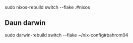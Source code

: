 sudo nixos-rebuild switch --flake .#nixos

## Daun darwin
sudo darwin-rebuild switch --flake ~/nix-config#bahrom04